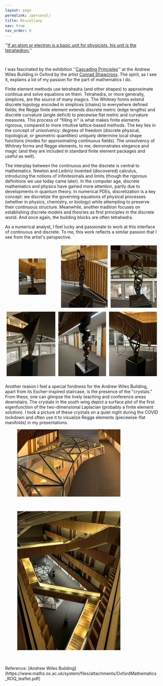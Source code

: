 ```yaml
---
layout: page
permalink: /personal/
title: Miscellany
nav: true
nav_order: 8
---
```


''[If an atom or electron is a basic unit for physicists, his unit is the tetrahedron.](https://www.maths.ox.ac.uk/node/61184)'' 

<br />

I was fascinated by the exhibition ''[Cascading Principles](https://www.maths.ox.ac.uk/node/61184)'' at the Andrew Wiles Building in Oxford by the artist [Conrad Shawcross](https://conradshawcross.com/). The spirit, as I see it, explains a lot of my passion for the part of mathematics I do. 

Finite element methods use tetrahedra (and other shapes) to approximate continua and solve equations on them. Tetrahedra, or more generally, simplices, are the source of many magics. The Whitney forms extend discrete topology encoded in simplices (chains) to everywhere defined fields; the Regge finite element extends discrete metric (edge lengths) and discrete curvature (angle deficit) to piecewise flat metric and curvature measures. This process of "filling in" is what makes finite elements rigorous, compared to more intuitive lattice-based methods. The key lies in the concept of unisolvency: degrees of freedom (discrete physical, topological, or geometric quantities) uniquely determine local shape functions (modes for approximating continuous fields). The unisolvency of Whitney forms and Regge elements, to me, demonstrates elegance and magic (and they are included in standard finite element packages and useful as well).  


The interplay between the continuous and the discrete is central to mathematics. Newton and Leibniz invented (discovered) calculus, introducing the notions of infinitesimals and limits (though the rigorous definitions we use today came later).  In the computer age, discrete mathematics and physics have gained more attention, partly due to developments in quantum theory. In numerical PDEs, discretization is a key concept: we discretize the governing equations of physical processes (whether in physics, chemistry, or biology) while attempting to preserve their continuous structure. Meanwhile, another tradition focuses on establishing discrete models and theories as first principles in the discrete world. And once again, the building blocks are often tetrahedra.



As a numerical analyst, I feel lucky and passionate to work at this interface of continuous and discrete.  To me, this work reflects a similar passion that I see from the artist's perspective.
<br />
<head>
<style>
  .row {
    display: flex;
    justify-content: center;
    align-items: center;
  }
  .column {
    flex: 1;
    padding: 5px; /* Adjusts space between images */
  }
</style>
</head>
<div class="row">
  <div class="column">
  <figure>
    <img src="../assets/img/exhi2.png" alt="Cascading Principles 1" style="width:100%">
    </figure>
  </div>
  <div class="column">
    <img src="../assets/img/exhi3.png" alt="Cascading Principles 2" style="width:100%">
  </div>
  <div class="column">
    <img src="../assets/img/exhi4.png" alt="Cascading Principles 3" style="width:100%">
  </div>
</div>

<div class="row">
  <div class="column">
    <img src="../assets/img/exhi5.png" alt="Cascading Principles 4" style="width:100%">
  </div>
  <div class="column">
    <img src="../assets/img/exhi6.png" alt="Cascading Principles 5" style="width:100%">
  </div>
  <div class="column">
    <img src="../assets/img/exhi7.png" alt="Cascading Principles 6" style="width:100%">
  </div>
</div>
<br />
Another reason I feel a special fondness for the Andrew Wiles Building, apart from its Escher-inspired staircase, is the presence of the "crystals." From these, one can glimpse the lively teaching and conference areas downstairs. The crystals in the south wing depict a surface plot of the first eigenfunction of the two-dimensional Laplacian (probably a finite element solution). I took a picture of these crystals on a quiet night during the COVID lockdown and often use it to visualize Regge elements (piecewise-flat manifolds) in my presentations.
<br />

<figure>
  <img src="../assets/img/andrewwiles.png" alt="south wing crystal" style="width:80%" class="center">
</figure>
<br />
<figure>
  <img src="../assets/img/stair.png" alt="Stairs at the AWB" style="width:80%" class="center">
</figure>
<br /><br />
Reference: [Andrew Wiles Building](https://www.maths.ox.ac.uk/system/files/attachments/OxfordMathematics_ROQ_leaflet.pdf)
